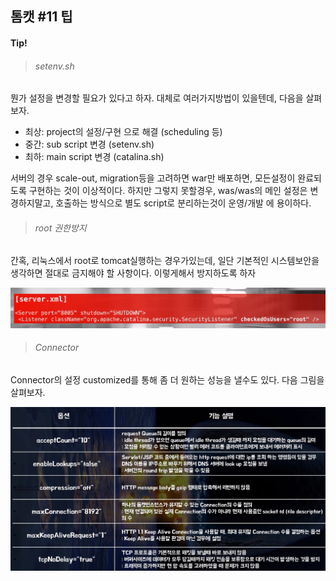 ## 톰캣 #11 팁
#### Tip!


>###### setenv.sh

뭔가 설정을 변경할 필요가 있다고 하자. 대체로 여러가지방법이 있을텐데, 다음을 살펴보자.
 - 최상: project의 설정/구현 으로 해결 (scheduling 등)
 - 중간: sub script 변경 (setenv.sh)
 - 최하: main script 변경 (catalina.sh)

서버의 경우 scale-out, migration등을 고려하면 war만 배포하면, 모든설정이 완료되도록 구현하는 것이 이상적이다. 하지만 그렇지 못할경우, was/was의 메인 설정은 변경하지말고, 호출하는 방식으로 별도 script로 분리하는것이 운영/개발 에 용이하다.

>###### root 권한방지

간혹, 리눅스에서 root로 tomcat실행하는 경우가있는데, 일단 기본적인 시스템보안을 생각하면 절대로 금지해야 할 사항이다. 이렇게해서 방지하도록 하자

![img-root](https://github.com/agongi/study/blob/master/tomcat/%2311/images/Screen%20Shot%202015-07-23%20at%2011.18.44%20PM.png)

>###### Connector

Connector의 설정 customized를 통해 좀 더 원하는 성능을 낼수도 있다. 다음 그림을 살펴보자.

![img-connector](https://github.com/agongi/study/blob/master/tomcat/%2311/images/Screen%20Shot%202015-07-23%20at%2011.20.18%20PM.png)
